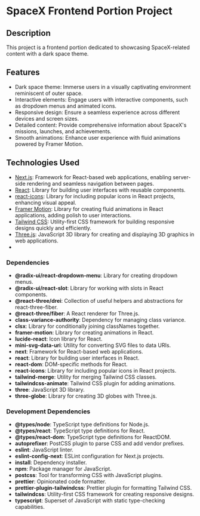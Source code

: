 # SpaceX Frontend Portion Project

## Description
This project is a frontend portion dedicated to showcasing SpaceX-related content with a dark space theme.


## Features
- Dark space theme: Immerse users in a visually captivating environment reminiscent of outer space.
- Interactive elements: Engage users with interactive components, such as dropdown menus and animated icons.
- Responsive design: Ensure a seamless experience across different devices and screen sizes.
- Detailed content: Provide comprehensive information about SpaceX's missions, launches, and achievements.
- Smooth animations: Enhance user experience with fluid animations powered by Framer Motion.

## Technologies Used
- [Next.js](https://nextjs.org/): Framework for React-based web applications, enabling server-side rendering and seamless navigation between pages.
- [React](https://reactjs.org/): Library for building user interfaces with reusable components.
- [react-icons](https://react-icons.github.io/react-icons/): Library for including popular icons in React projects, enhancing visual appeal.
- [Framer Motion](https://www.framer.com/motion/): Library for creating fluid animations in React applications, adding polish to user interactions.
- [Tailwind CSS](https://tailwindcss.com/): Utility-first CSS framework for building responsive designs quickly and efficiently.
- [Three.js](https://threejs.org/): JavaScript 3D library for creating and displaying 3D graphics in web applications.
- 
### Dependencies
- **@radix-ui/react-dropdown-menu**: Library for creating dropdown menus.
- **@radix-ui/react-slot**: Library for working with slots in React components.
- **@react-three/drei**: Collection of useful helpers and abstractions for react-three-fiber.
- **@react-three/fiber**: A React renderer for Three.js.
- **class-variance-authority**: Dependency for managing class variance.
- **clsx**: Library for conditionally joining classNames together.
- **framer-motion**: Library for creating animations in React.
- **lucide-react**: Icon library for React.
- **mini-svg-data-uri**: Utility for converting SVG files to data URIs.
- **next**: Framework for React-based web applications.
- **react**: Library for building user interfaces in React.
- **react-dom**: DOM-specific methods for React.
- **react-icons**: Library for including popular icons in React projects.
- **tailwind-merge**: Utility for merging Tailwind CSS classes.
- **tailwindcss-animate**: Tailwind CSS plugin for adding animations.
- **three**: JavaScript 3D library.
- **three-globe**: Library for creating 3D globes with Three.js.

### Development Dependencies
- **@types/node**: TypeScript type definitions for Node.js.
- **@types/react**: TypeScript type definitions for React.
- **@types/react-dom**: TypeScript type definitions for ReactDOM.
- **autoprefixer**: PostCSS plugin to parse CSS and add vendor prefixes.
- **eslint**: JavaScript linter.
- **eslint-config-next**: ESLint configuration for Next.js projects.
- **install**: Dependency installer.
- **npm**: Package manager for JavaScript.
- **postcss**: Tool for transforming CSS with JavaScript plugins.
- **prettier**: Opinionated code formatter.
- **prettier-plugin-tailwindcss**: Prettier plugin for formatting Tailwind CSS.
- **tailwindcss**: Utility-first CSS framework for creating responsive designs.
- **typescript**: Superset of JavaScript with static type-checking capabilities.
